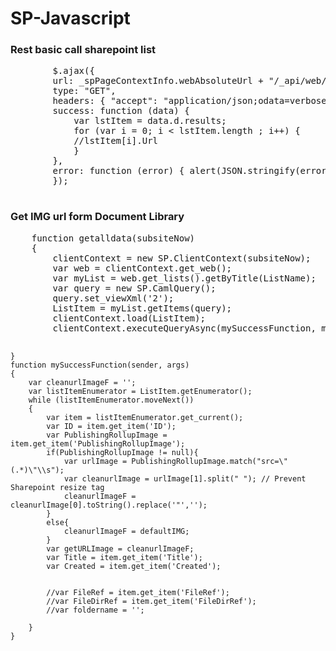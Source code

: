 # SP-Javascript

<h3>Rest basic call sharepoint list</h3>
<pre>
	    $.ajax({
		url: _spPageContextInfo.webAbsoluteUrl + "/_api/web/...list...",
		type: "GET",
		headers: { "accept": "application/json;odata=verbose" },
		success: function (data) {
		    var lstItem = data.d.results;
		    for (var i = 0; i < lstItem.length ; i++) {
			//lstItem[i].Url
		    }
		},
		error: function (error) { alert(JSON.stringify(error)); }
	    });
		
</pre>
<h3>Get IMG url form Document Library</h3>
<pre>
	function getalldata(subsiteNow) 
	{ 
	    clientContext = new SP.ClientContext(subsiteNow);
		var web = clientContext.get_web();
		var myList = web.get_lists().getByTitle(ListName);
		var query = new SP.CamlQuery(); 
		query.set_viewXml('<View><Query><Where></Where></Query><RowLimit>2</RowLimit></View>');
		ListItem = myList.getItems(query); 
		clientContext.load(ListItem); 
		clientContext.executeQueryAsync(mySuccessFunction, myFailFunction);

	}
	function mySuccessFunction(sender, args) 
	{
		var cleanurlImageF = '';
		var listItemEnumerator = ListItem.getEnumerator();
		while (listItemEnumerator.moveNext())        
		{
			var item = listItemEnumerator.get_current();
			var ID = item.get_item('ID');
			var PublishingRollupImage = item.get_item('PublishingRollupImage');
			if(PublishingRollupImage != null){
				var urlImage = PublishingRollupImage.match("src=\"(.*)\"\\s");
				var cleanurlImage = urlImage[1].split(" "); // Prevent Sharepoint resize tag
				cleanurlImageF = cleanurlImage[0].toString().replace('"','');
			}
			else{
				cleanurlImageF = defaultIMG;
			}
			var getURLImage = cleanurlImageF;
			var Title = item.get_item('Title');
			var Created = item.get_item('Created');


		    //var FileRef = item.get_item('FileRef');
		    //var FileDirRef = item.get_item('FileDirRef');
		    //var foldername = '';

		}
	}
</pre>
